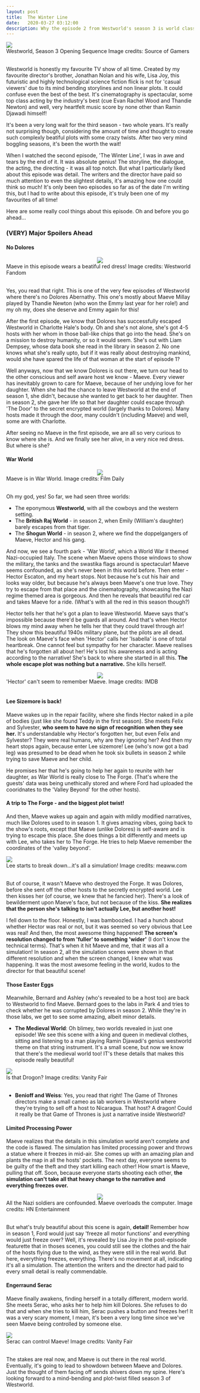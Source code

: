 ```yaml
---
layout: post
title:  The Winter Line
date:   2020-03-27 03:12:00
description: Why the episode 2 from Westworld's season 3 is world class!  
---
```


<div class="img_row">
    <img class="col three" src="{{ site.baseurl }}/assets/img/westworld1.jpg"> 
</div> 

<div class="col three caption">
    Westworld, Season 3 Opening Sequence Image credits: Source of Gamers
</div>
<br>

Westworld is honestly my favourite TV show of all time. Created by my favourite director's brother, Jonathan Nolan and his wife, Lisa Joy, this futuristic and highly technological science fiction flick is not for 'casual viewers' due to its mind bending storylines and non linear plots. It could confuse even the best of the best. It's cinematography is spectacular, some top class acting by the industry's best (cue Evan Rachel Wood and Thandie Newton) and well, very heartfelt music score by none other than Ramin Djawadi himself! 

It's been a very long wait for the third season - two whole years. It's really not surprising though, considering the amount of time and thought to create such complexly beatiful plots with some crazy twists. After two very mind boggling seasons, it's been the worth the wait! 

When I watched the second episode, 'The Winter Line', I was in awe and tears by the end of it. It was absolute genius! The storyline, the dialogue, the acting, the directing - it was all top notch. But what I particularly liked about this episode was detail. The writers and the director have paid so much attention to even the slightest details, it's amazing how one could think so much! It's only been two episodes so far as of the date I'm writing this, but I had to write about this episode, it's truly been one of my favourites of all time! 

Here are some really cool things about this episode. Oh and before you go ahead...

### (VERY) Major Spoilers Ahead 

#### No Dolores
<div class="img_row">
    <center> <img class="responsive" src="{{ site.baseurl }}/assets/img/w2.jpg"> </center>
</div>
<div class="col three caption">
    Maeve in this episode wears a beatiful red dress! Image credits: Westworld Fandom
</div>
<br>

Yes, you read that right. This is one of the very few episodes of Westworld where there's no Dolores Abernathy. This one's mostly about Maeve Millay played by Thandie Newton (who won the Emmy last year for her role!) and my oh my, does she deserve and Emmy again for this! 

After the first episode, we know that Dolores has successfully escaped Westworld in Charlotte Hale's body. Oh and she's not alone, she's got 4-5 hosts with her whom in those ball-like chips that go into the head. She's on a mission to destroy humanity, or so it would seem. She's out with Liam Dempsey, whose data book she read in the library in season 2. No one knows what she's really upto, but if it was really about destroying mankind, would she have spared the life of that woman at the start of episode 1? 

Well anyways, now that we know Dolores is out there, we turn our head to the other conscious and self aware host we know - Maeve. Every viewer has inevitably grown to care for Maeve, because of her undying love for her daughter. When she had the chance to leave Westworld at the end of season 1, she didn't, because she wanted to get back to her daughter. Then in season 2, she gave her life so that her daughter could escape through 'The Door' to the secret encrypted world (largely thanks to Dolores). Many hosts made it through the door, many couldn't (including Maeve) and well, some are with Charlotte. 

After seeing no Maeve in the first episode, we are all so very curious to know where she is. And we finally see her alive, in a very nice red dress. But where is she? 

#### War World 

<div class="img_row">
    <center> <img class="responsive" src="{{ site.baseurl }}/assets/img/w3.webp"> </center>
</div>
<div class="col three caption">
    Maeve is in War World. Image credits: Film Daily
</div>
<br>

Oh my god, yes! So far, we had seen three worlds:
- The eponymous **Westworld**, with all the cowboys and the western setting. 
- The **British Raj World** - in season 2, when Emily (William's daughter) barely escapes from that tiger. 
- The **Shogun World** - in season 2, where we find the doppelgangers of Maeve, Hector and his gang. 

And now, we see a fourth park - 'War World', which a World War II themed Nazi-occupied Italy. The scene when Maeve opens those windows to show the military, the tanks and the swastika flags around is spectacular! Maeve seems confounded, as she's never been in this world before. Then enter - Hector Escaton, and my heart stops. Not because he's cut his hair and looks way older, but because he's always been Maeve's one true love. They try to escape from that place and the cinematography, showcasing the Nazi regime themed area is gorgeous. And then he reveals that beautiful red car and takes Maeve for a ride. (What's with all the red in this season though?)

Hector tells her that he's got a plan to leave Westworld. Maeve says that's impossible because there'd be guards all around. And that's when Hector blows my mind away when he tells her that they could travel through air! They show this beautiful 1940s military plane, but the pilots are all dead. The look on Maeve's face when 'Hector' calls her 'Isabella' is one of total heartbreak. One cannot feel but sympathy for her character. Maeve realises that he's forgotten all about her! He's lost his awareness and is acting according to the narrative! She's back to where she started in all this. **The whole escape plot was nothing but a narrative.** She kills herself.  

<div class="img_row">
    <center> <img class="responsive" src="{{ site.baseurl }}/assets/img/w7.jpg"> </center>
</div>
<div class="col three caption">
    'Hector' can't seem to remember Maeve. Image credits: IMDB
</div>
<br>

#### Lee Sizemore is back! 

Maeve wakes up in the repair facility, where she finds Hector naked in a pile of bodies (just like she found Teddy in the first season). She meets Felix and Sylvester, **who seem to have no sign of recognition when they see her.** It's understandable why Hector's forgotten her, but even Felix and Sylvester? They were real humans, why are they ignoring her? And then my heart stops again, because enter Lee sizemore! Lee (who's now got a bad leg) was presumed to be dead when he took six bullets in season 2 while trying to save Maeve and her child. 

He promises her that he's going to help her again to reunite with her daughter, as War World is really close to The Forge. (That's where the guests' data was being unethically stored and where Ford had uploaded the cooridnates to the 'Valley Beyond' for the other hosts). 

#### A trip to The Forge - and the biggest plot twist! 

And then, Maeve wakes up again and again with mildly modified narratives, much like Dolores used to in season 1. It gives amazing vibes, going back to the show's roots, except that Maeve (unlike Dolores) is self-aware and is trying to escape this place. She does things a bit differently and meets up with Lee, who takes her to The Forge. He tries to help Maeve remember the coordinates of the 'valley beyond'. 

<div class="img_row">
    <img class="col three" src="{{ site.baseurl }}/assets/img/w9.jpeg"> 
</div>
<div class="col three caption">
    Lee starts to break down...it's all a simulation! Image credits: meaww.com
</div>
<br>

But of course, it wasn't Maeve who destroyed the Forge. It was Dolores, before she sent off the other hosts to the secretly encrypted world. Lee then kisses her (of course, we knew that he fancied her). There's a look of bewilderment upon Maeve's face, but not because of the kiss. **She realizes that the person she's talking to isn't actually Lee, but another host!** 

I fell down to the floor. Honestly, I was bamboozled. I had a hunch about whether Hector was real or not, but it was seemed so very obvious that Lee was real! And then, the most awesome thing happened! **The screen's resolution changed to from 'fuller' to something 'wider'** (I don't know the technical terms). That's when it hit Maeve and me, that it was all a simulation! In season 2, all the simulation scenes were shown in that different resolution and when the screen changed, I knew what was happening. It was the most awesome feeling in the world, kudos to the director for that beautiful scene! 

#### Those Easter Eggs
Meanwhile, Bernard and Ashley (who's revealed to be a host too) are back to Westworld to find Maeve. Bernard goes to the labs in Park 4 and tries to check whether he was corrupted by Dolores in season 2. While they're in those labs, we get to see some amazing, albeit minor details. 

- **The Medieval World**: Oh blimey, two worlds revealed in just one episode! We see this scene with a king and queen in medieval clothes, sitting and listening to a man playing Ramin Djawadi's genius westworld theme on that string instrument. It's a small scene, but now we know that there's the medieval world too! IT's these details that makes this episode really beautiful! 

<div class="img_row">
    <img class="col three" src="{{ site.baseurl }}/assets/img/w5.jpg">
</div>
<div class="col three caption">
    Is that Drogon? Image credits: Vanity Fair
</div>
<br>

- **Benioff and Weiss**: Yes, you read that right! The Game of Thrones directors make a small cameo as lab workers in Westworld where they're trying to sell off a host to Nicaragua. That host? A dragon! Could it really be that Game of Thrones is just a narrative inside Westworld? 

#### Limited Processing Power
Maeve realizes that the details in this simulation world aren't complete and the code is flawed. The simulation has limited processing power and throws a statue where it freezes in mid-air. She comes up with an amazing plan and plants the map in all the hosts' pockets. The next day, everyone seems to be guilty of the theft and they start killing each other! How smart is Maeve, pulling that off. Soon, because everyone starts shooting each other, **the simulation can't take all that heavy change to the narrative and everything freezes over.** 

<div class="img_row">
    <center> <img class="responsive" src="{{ site.baseurl }}/assets/img/w8.jpeg"> </center>
</div>
<div class="col three caption">
    All the Nazi soldiers are confounded. Maeve overloads the computer. Image credits: HN Entertainment
</div>
<br>

But what's truly beautiful about this scene is again, **detail!** Remember how in season 1, Ford would just say 'freeze all motor functions' and everything would just freeze over? Well, it's revealed by Lisa Joy in the post-episode featurette that in thoses scenes, you could still see the clothes and the hair of the hosts flying due to the wind, as they were still in the real world. But here, everything freezes, everything. There's no movement at all, indicating it's all a simulation. The attention the writers and the director had paid to every small detail is really commendable. 

#### Engerraund Serac 
Maeve finally awakens, finding herself in a totally different, modern world. She meets Serac, who asks her to help him kill Dolores. She refuses to do that and when she tries to kill him, Serac pushes a button and freezes her! It was a very scary moment, I mean, it's been a very long time since we've seen Maeve being controlled by someone else. 

<div class="img_row">
    <img class="col three" src="{{ site.baseurl }}/assets/img/w6.jpg">
</div>
<div class="col three caption">
    Serac can control Maeve! Image credits: Vanity Fair
</div>
<br>

The stakes are real now, and Maeve is out there in the real world. Eventually, it's going to lead to showdown between Maeve and Dolores. Just the thought of them facing off sends shivers down my spine. Here's looking forward to a mind-bending and plot-twist filled season 3 of Westworld. 

